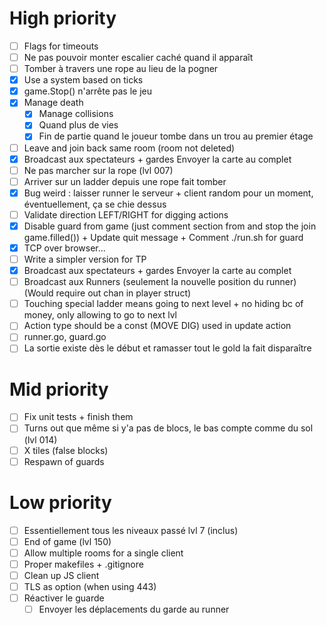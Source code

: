 # High priority

- [ ] Flags for timeouts
- [ ] Ne pas pouvoir monter escalier caché quand il apparaît
- [ ] Tomber à travers une rope au lieu de la pogner
- [x] Use a system based on ticks
- [x] game.Stop() n'arrête pas le jeu
- [x] Manage death
    - [x] Manage collisions
    - [x] Quand plus de vies
    - [x] Fin de partie quand le joueur tombe dans un trou au premier étage
- [ ] Leave and join back same room (room not deleted)
- [x] Broadcast aux spectateurs + gardes
      Envoyer la carte au complet
- [ ] Ne pas marcher sur la rope (lvl 007)
- [ ] Arriver sur un ladder depuis une rope fait tomber
- [x] Bug weird : laisser runner le serveur + client random pour un
  moment, éventuellement, ça se chie dessus
- [ ] Validate direction LEFT/RIGHT for digging actions
- [x] Disable guard from game (just comment section from and stop the join game.filled()) + Update quit message + Comment ./run.sh for guard
- [x] TCP over browser...
- [ ] Write a simpler version for TP
- [x] Broadcast aux spectateurs + gardes Envoyer la carte au complet
- [ ] Broadcast aux Runners (seulement la nouvelle position du runner) (Would require out chan in player struct)
- [ ] Touching special ladder means going to next level + no hiding bc of money, only allowing to go to next lvl
- [ ] Action type should be a const (MOVE DIG) used in update action
- [ ] runner.go, guard.go
- [ ] La sortie existe dès le début et ramasser tout le gold la fait disparaître

# Mid priority

- [ ] Fix unit tests + finish them
- [ ] Turns out que même si y'a pas de blocs, le bas compte comme du sol (lvl 014)
- [ ] X tiles (false blocks)
- [ ] Respawn of guards

# Low priority

- [ ] Essentiellement tous les niveaux passé lvl 7 (inclus)
- [ ] End of game (lvl 150)
- [ ] Allow multiple rooms for a single client
- [ ] Proper makefiles + .gitignore
- [ ] Clean up JS client
- [ ] TLS as option (when using 443)
- [ ] Réactiver le guarde
    - [ ] Envoyer les déplacements du garde au runner
